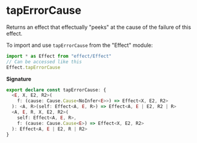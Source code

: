 # tapErrorCause

Returns an effect that effectually "peeks" at the cause of the failure of
this effect.

To import and use `tapErrorCause` from the "Effect" module:

```ts
import * as Effect from "effect/Effect"
// Can be accessed like this
Effect.tapErrorCause
```

**Signature**

```ts
export declare const tapErrorCause: {
  <E, X, E2, R2>(
    f: (cause: Cause.Cause<NoInfer<E>>) => Effect<X, E2, R2>
  ): <A, R>(self: Effect<A, E, R>) => Effect<A, E | E2, R2 | R>
  <A, E, R, X, E2, R2>(
    self: Effect<A, E, R>,
    f: (cause: Cause.Cause<E>) => Effect<X, E2, R2>
  ): Effect<A, E | E2, R | R2>
}
```
